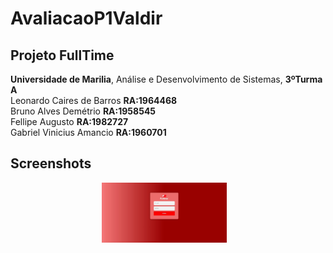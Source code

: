 # AvaliacaoP1Valdir
## Projeto FullTime
 **Universidade de Marilia**, Análise e Desenvolvimento de Sistemas, **3ºTurma A** <br>
 Leonardo Caires de Barros **RA:1964468** <br> 
 Bruno Alves Demétrio **RA:1958545** <br>
 Fellipe Augusto **RA:1982727** <br>
 Gabriel Vinicius Amancio **RA:1960701** <br>

## Screenshots

<p align="center" display="flex">
  <img width="200px" src="screenshots/login.jpeg" />
  <img width="200px" src="" />
  <img width="200px" src="" />
  <img width="200px" src="" />
</p>
